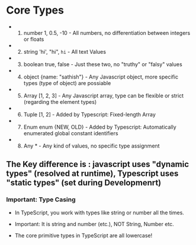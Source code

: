 
# Core Types

- 1. number    1, 0.5, -10      - All numbers, no differentiation between integers or floats

- 2. string   'hi', "hi", `hi`  - All text Values

- 3. boolean   true, false      - Just these two, no "truthy" or "falsy" values

- 4. object   {name: "sathish"} - Any Javascript object, more specific types (type of object) are possiable

- 5. Array    [1, 2, 3]         - Any Javascript array, type can be flexible or strict (regarding the element types)

- 6. Tuple    [1, 2]            - Added by Typescript: Fixed-length Array

- 7. Enum     enum {NEW, OLD}   - Added by Typescript: Automatically enumerated global constant identifiers

- 8. Any      *                 - Any kind of values, no specific type assignment

## The Key difference is : javascript uses "dynamic types" (resolved at runtime), Typescript uses "static types" (set during Developmenrt)

### Important: Type Casing

- In TypeScript, you work with types like string or number all the times.

- Important: It is string and number (etc.), NOT String, Number etc.

- The core primitive types in TypeScript are all lowercase!

